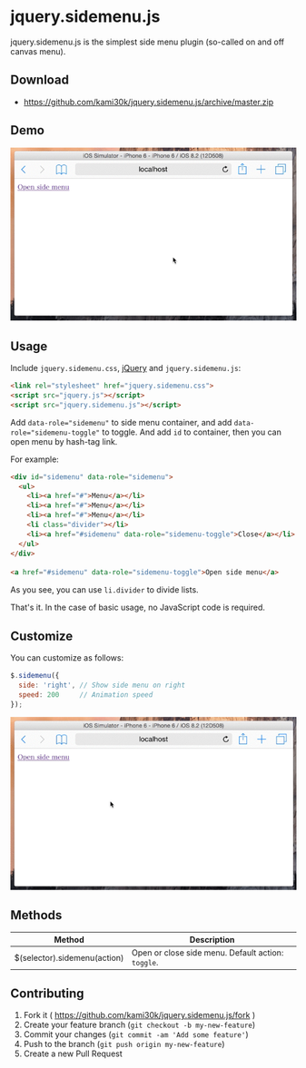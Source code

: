 # jquery.sidemenu.js

jquery.sidemenu.js is the simplest side menu plugin (so-called on and off canvas menu).

## Download

- https://github.com/kami30k/jquery.sidemenu.js/archive/master.zip

## Demo

![](doc/1.gif)

## Usage

Include `jquery.sidemenu.css`, [jQuery](https://jquery.com/) and `jquery.sidemenu.js`:

```html
<link rel="stylesheet" href="jquery.sidemenu.css">
<script src="jquery.js"></script>
<script src="jquery.sidemenu.js"></script>
```

Add `data-role="sidemenu"` to side menu container, and add `data-role="sidemenu-toggle"` to toggle.
And add `id` to container, then you can open menu by hash-tag link.

For example:

```html
<div id="sidemenu" data-role="sidemenu">
  <ul>
    <li><a href="#">Menu</a></li>
    <li><a href="#">Menu</a></li>
    <li><a href="#">Menu</a></li>
    <li class="divider"></li>
    <li><a href="#sidemenu" data-role="sidemenu-toggle">Close</a></li>
  </ul>
</div>

<a href="#sidemenu" data-role="sidemenu-toggle">Open side menu</a>
```

As you see, you can use `li.divider` to divide lists.

That's it.
In the case of basic usage, no JavaScript code is required.

## Customize

You can customize as follows:

```js
$.sidemenu({
  side: 'right', // Show side menu on right
  speed: 200     // Animation speed
});
```

![](doc/2.gif)

## Methods

| Method | Description |
| --- | --- |
| $(selector).sidemenu(action) | Open or close side menu. Default action: `toggle`. |

## Contributing

1. Fork it ( https://github.com/kami30k/jquery.sidemenu.js/fork )
2. Create your feature branch (`git checkout -b my-new-feature`)
3. Commit your changes (`git commit -am 'Add some feature'`)
4. Push to the branch (`git push origin my-new-feature`)
5. Create a new Pull Request
